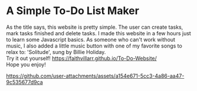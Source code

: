 # A Simple To-Do List Maker #
As the title says, this website is pretty simple. The user can create tasks, mark tasks finished and delete tasks. I made this website in a few hours just to learn some Javascript basics. 
As someone who can't work without music, I also added a little music button with one of my favorite songs to relax to: 'Solitude', sung by Billie Holiday. 
<br> Try it out yourself! https://faithvillarr.github.io/To-Do-Website/ <br>
Hope you enjoy!




https://github.com/user-attachments/assets/a154e671-5cc3-4a86-aa47-9c535677d9ca


